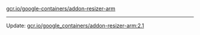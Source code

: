 [gcr.io/google-containers/addon-resizer-arm](https://hub.docker.com/r/cruse/addon-resizer-arm/tags/) 

----
Update: [gcr.io/google_containers/addon-resizer-arm:2.1](https://hub.docker.com/r/cruse/addon-resizer-arm/tags/)

